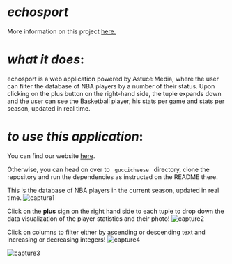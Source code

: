 
# _echosport_
More information on this project [here.](https://devpost.com/software/echosport)
# *what it does*:
echosport is a web application powered by Astuce Media, where the user can filter the database of NBA players by a number of their status. Upon clicking on the plus button on the right-hand side, the tuple expands down and the user can see the Basketball player, his stats per game and stats per season, updated in real time.

# *to use this application*:
You can find our website [here](https://echo-sport.firebaseapp.com/).  

Otherwise, you can head on over to <code> guccicheese </code> directory, clone the repository and run the dependencies as instructed on the README there.

This is the database of NBA players in the current season, updated in real time. 
![capture1](https://user-images.githubusercontent.com/5374699/35484152-09e185fa-041a-11e8-8de2-b00878b8aa6d.PNG)

Click on the **plus** sign on the right hand side to each tuple to drop down the data visualization of the player statistics and their photo! 
![capture2](https://user-images.githubusercontent.com/5374699/35484179-6c654c3e-041a-11e8-9901-4bc7034712fe.PNG)

Click on columns to filter either by ascending or descending text and increasing or decreasing integers! 
![capture4](https://user-images.githubusercontent.com/5374699/35484156-0a6fb9c4-041a-11e8-9b5e-7bff44671e3b.PNG)

![capture3](https://user-images.githubusercontent.com/5374699/35484153-0a1446b6-041a-11e8-9949-6e9b292be474.PNG)
